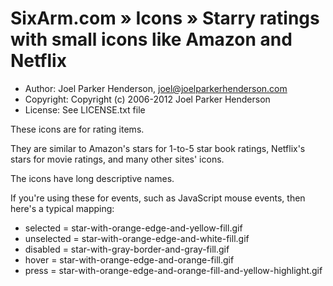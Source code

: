 # SixArm.com » Icons » Starry ratings with small icons like Amazon and Netflix

  * Author: Joel Parker Henderson, joel@joelparkerhenderson.com
  * Copyright: Copyright (c) 2006-2012 Joel Parker Henderson
  * License: See LICENSE.txt file

These icons are for rating items. 

They are similar to Amazon's stars for 1-to-5 star book ratings, 
Netflix's stars for movie ratings, and many other sites' icons.

The icons have long descriptive names.

If you're using these for events, such as JavaScript mouse events,
then here's a typical mapping:

  * selected = star-with-orange-edge-and-yellow-fill.gif
  * unselected = star-with-orange-edge-and-white-fill.gif
  * disabled = star-with-gray-border-and-gray-fill.gif
  * hover = star-with-orange-edge-and-orange-fill.gif
  * press = star-with-orange-edge-and-orange-fill-and-yellow-highlight.gif

